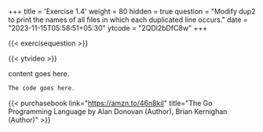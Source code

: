 +++
title = 'Exercise 1.4'
weight = 80
hidden = true
question = "Modify dup2 to print the names of all files in which each duplicated line occurs."
date = "2023-11-15T05:58:51+05:30"
ytcode = "2QDl2bDfC8w"
+++


{{< exercisequestion >}}

{{< ytvideo >}}

content goes here.

```go
The code goes here.
```

{{< purchasebook link="https://amzn.to/46n8kiI" title="The Go Programming Language by Alan Donovan (Author), Brian Kernighan (Author)" >}}